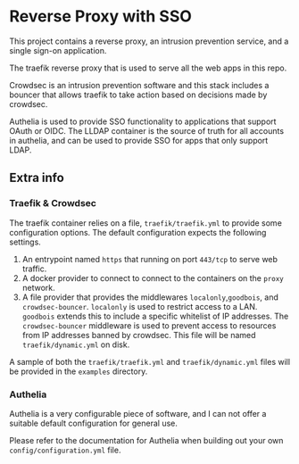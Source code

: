 # Reverse Proxy with SSO

This project contains a reverse proxy, an intrusion prevention service, and a single sign-on application.

The traefik reverse proxy that is used to serve all the web apps in this repo.

Crowdsec is an intrusion prevention software and this stack includes a
bouncer that allows traefik to take action based on decisions made by crowdsec.

Authelia is used to provide SSO functionality to applications that support OAuth or OIDC.
The LLDAP container is the source of truth for all accounts in authelia, and can
be used to provide SSO for apps that only support LDAP.

## Extra info

### Traefik & Crowdsec

The traefik container relies on a file, `traefik/traefik.yml` to provide
some configuration options. The default configuration expects the following settings.

1. An entrypoint named `https` that running on port `443/tcp` to serve web traffic.
2. A docker provider to connect to connect to the containers on the `proxy` network.
3. A file provider that provides the middlewares `localonly`,`goodbois`, and `crowdsec-bouncer`. `localonly` is used to restrict access to a LAN. `goodbois` extends this to include a specific whitelist of IP addresses. The `crowdsec-bouncer` middleware is used to prevent access to resources from IP addresses banned by crowdsec. This file will be named `traefik/dynamic.yml` on disk.

A sample of both the `traefik/traefik.yml` and `traefik/dynamic.yml` files will be provided in the `examples` directory.

### Authelia

Authelia is a very configurable piece of software, and I can not offer a suitable default configuration for general use.

Please refer to the documentation for Authelia when building out your own `config/configuration.yml` file.
